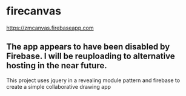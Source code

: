 # firecanvas
https://zmcanvas.firebaseapp.com

## The app appears to have been disabled by Firebase. I will be reuploading to alternative hosting in the near future.

This project uses jquery in a revealing module pattern and firebase to create a simple collaborative drawing app
